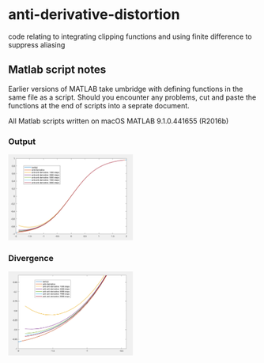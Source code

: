 # anti-derivative-distortion
code relating to integrating clipping functions and using finite difference to suppress aliasing

## Matlab script notes
Earlier versions of MATLAB take umbridge with defining functions in the same file as a script.
Should you encounter any problems, cut and paste the functions at the end of scripts into a seprate document.

All Matlab scripts written on macOS MATLAB 9.1.0.441655 (R2016b)

### Output
<img src="https://github.com/mhamilt/anti-derivative-distortion/blob/master/images/antiDivFull.png" width="50%" height="50%">

### Divergence
<img src="https://github.com/mhamilt/anti-derivative-distortion/blob/master/images/antiDivDiverge.png" width="50%" height="50%">
